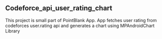 ## Codeforce_api_user_rating_chart

This project is small part of PointBlank App.
App fetches user rating from codeforces user.rating api and generates a chart using MPAndroidChart Library